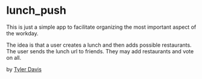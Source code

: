 # lunch_push

This is just a simple app to facilitate organizing the most important aspect of the workday.

The idea is that a user creates a lunch and then adds possible restaurants. The user sends the lunch url to friends. They may add restaurants and vote on all. 

by [Tyler Davis](http://wmtylerdavis.com/)
